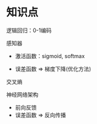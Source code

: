 # 知识点

逻辑回归：0-1编码

感知器

- 激活函数：sigmoid, softmax

- 误差函数 => 梯度下降(优化方法)

交叉熵

神经网络架构

- 前向反馈 
- 误差函数 => 反向传播



